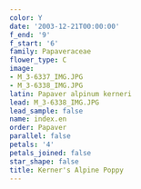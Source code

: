 ```yaml
---
color: Y
date: '2003-12-21T00:00:00'
f_end: '9'
f_start: '6'
family: Papaveraceae
flower_type: C
image:
- M_3-6337_IMG.JPG
- M_3-6338_IMG.JPG
latin: Papaver alpinum kerneri
lead: M_3-6338_IMG.JPG
lead_sample: false
name: index.en
order: Papaver
parallel: false
petals: '4'
petals_joined: false
star_shape: false
title: Kerner's Alpine Poppy
---
```

